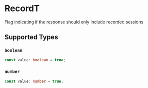 # RecordT

Flag indicating if the response should only include recorded
sessions



## Supported Types

### `boolean`

```typescript
const value: boolean = true;
```

### `number`

```typescript
const value: number = true;
```

